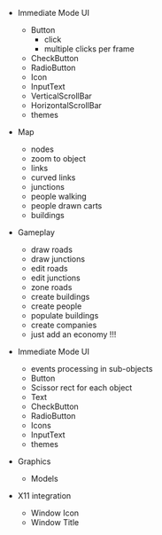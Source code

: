 - Immediate Mode UI
  - Button
    - click
    - multiple clicks per frame
  - CheckButton
  - RadioButton
  - Icon
  - InputText
  - VerticalScrollBar
  - HorizontalScrollBar
  - themes

- Map
  - nodes
  - zoom to object
  - links
  - curved links
  - junctions
  - people walking
  - people drawn carts
  - buildings

- Gameplay
  - draw roads
  - draw junctions
  - edit roads
  - edit junctions
  - zone roads
  - create buildings
  - create people
  - populate buildings
  - create companies
  - just add an economy !!!

- Immediate Mode UI
  - events processing in sub-objects
  - Button
  - Scissor rect for each object
  - Text
  - CheckButton
  - RadioButton
  - Icons
  - InputText
  - themes

- Graphics
  - Models

- X11 integration
  - Window Icon
  - Window Title
